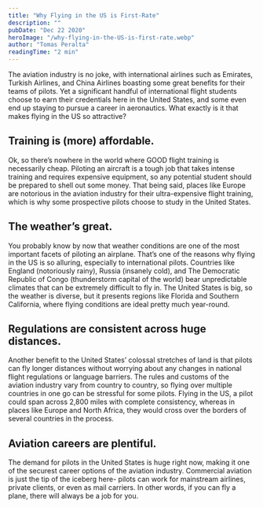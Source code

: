 ```yaml
---
title: "Why Flying in the US is First-Rate"
description: ""
pubDate: "Dec 22 2020"
heroImage: "/why-flying-in-the-US-is-first-rate.webp"
author: "Tomas Peralta"
readingTime: "2 min"
---
```


The aviation industry is no joke, with international airlines such as Emirates, Turkish Airlines, and China Airlines boasting some great benefits for their teams of pilots. Yet a significant handful of international flight students choose to earn their credentials here in the United States, and some even end up staying to pursue a career in aeronautics. What exactly is it that makes flying in the US so attractive?

## Training is (more) affordable.

Ok, so there’s nowhere in the world where GOOD flight training is necessarily cheap. Piloting an aircraft is a tough job that takes intense training and requires expensive equipment, so any potential student should be prepared to shell out some money. That being said, places like Europe are notorious in the aviation industry for their ultra-expensive flight training, which is why some prospective pilots choose to study in the United States.

## The weather’s great.

You probably know by now that weather conditions are one of the most important facets of piloting an airplane. That’s one of the reasons why flying in the US is so alluring, especially to international pilots. Countries like England (notoriously rainy), Russia (insanely cold), and The Democratic Republic of Congo (thunderstorm capital of the world) bear unpredictable climates that can be extremely difficult to fly in. The United States is big, so the weather is diverse, but it presents regions like Florida and Southern California, where flying conditions are ideal pretty much year-round.

## Regulations are consistent across huge distances.

Another benefit to the United States’ colossal stretches of land is that pilots can fly longer distances without worrying about any changes in national flight regulations or language barriers. The rules and customs of the aviation industry vary from country to country, so flying over multiple countries in one go can be stressful for some pilots. Flying in the US, a pilot could span across 2,800 miles with complete consistency, whereas in places like Europe and North Africa, they would cross over the borders of several countries in the process.

## Aviation careers are plentiful.

The demand for pilots in the United States is huge right now, making it one of the securest career options of the aviation industry. Commercial aviation is just the tip of the iceberg here- pilots can work for mainstream airlines, private clients, or even as mail carriers. In other words, if you can fly a plane, there will always be a job for you.

